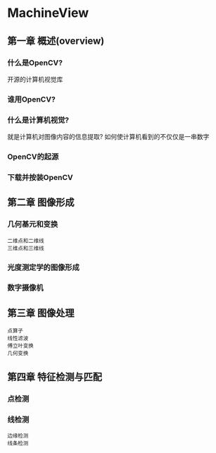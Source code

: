 # MachineView

## 第一章 概述(overview)

### 什么是OpenCV?
开源的计算机视觉库

### 谁用OpenCV?


### 什么是计算机视觉?
就是计算机对图像内容的信息提取?
如何使计算机看到的不仅仅是一串数字

### OpenCV的起源


### 下载并按装OpenCV



## 第二章 图像形成

### 几何基元和变换
    二维点和二维线
    三维点和三维线

### 光度测定学的图像形成

### 数字摄像机


## 第三章 图像处理
    点算子
    线性滤波
    傅立叶变换
    几何变换


## 第四章 特征检测与匹配

### 点检测

### 线检测
    边缘检测
    线条检测
